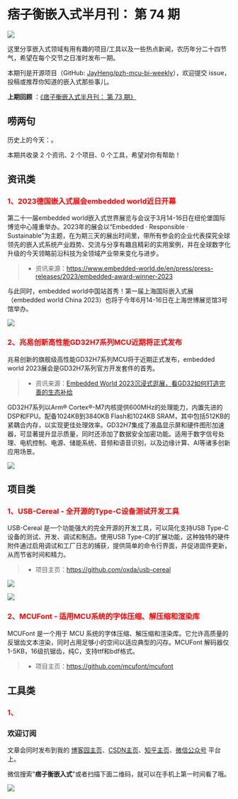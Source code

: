 # 痞子衡嵌入式半月刊： 第 74 期

![](http://henjay724.com/image/cnblogs/pzh_mcu_bi_weekly.PNG)

这里分享嵌入式领域有用有趣的项目/工具以及一些热点新闻，农历年分二十四节气，希望在每个交节之日准时发布一期。

本期刊是开源项目（GitHub: [JayHeng/pzh-mcu-bi-weekly](https://github.com/JayHeng/pzh-mcu-bi-weekly)），欢迎提交 issue，投稿或推荐你知道的嵌入式那些事儿。

**上期回顾** ：[《痞子衡嵌入式半月刊： 第 73 期》](https://www.cnblogs.com/henjay724/p/17208103.html)

## 唠两句

历史上的今天：。

本期共收录 2 个资讯、2 个项目、0 个工具，希望对你有帮助！

## 资讯类

### <font color="red">1、2023德国嵌入式展会embedded world近日开幕</font>

第二十一届embedded world嵌入式世界展览与会议于3月14-16日在纽伦堡国际博览中心隆重举办。2023年的展会以“Embedded · Responsible · Sustainable”为主题，在为期三天的展出时间里，带所有参会的企业代表探究全球领先的嵌入式系统产业趋势、交流与分享有趣且精彩的实用案例，并在全球数字化升级的今天领略前沿科技为全领域产业带来变化与进步。

> * 资讯来源：https://www.embedded-world.de/en/press/press-releases/2023/embedded-award-winner-2023

与此同时，embedded world中国站首秀！第一届上海国际嵌入式展（embedded world China 2023）也将于今年6月14-16日在上海世博展览馆3号馆举办。

![](http://henjay724.com/image/biweekly20230320/embedded-world2023.PNG)

### <font color="red">2、兆易创新高性能GD32H7系列MCU近期将正式发布</font>

兆易创新的旗舰级高性能GD32H7系列MCU将于近期正式发布，embedded world 2023展会是GD32H7系列官方开发套件的首秀。

> * 资讯来源：[Embedded World 2023沉浸式逛展，看GD32如何打造完善的生态补给 ](https://mp.weixin.qq.com/s?src=11&timestamp=1679321155&ver=4418&signature=cYyAAI48nTwcWdjuoKwIBN*fiXBov7yvrpfo6wnz6r8*VBC4VLqJSMhRRxcddgovWFryrqrgETBs-A8BYnUSjNAy8PiKivyK*PZ4aaTGVYyfGZT-*Ik8BwThTgW1cjpq&new=1)

GD32H7系列以Arm® Cortex®-M7内核提供600MHz的处理能力，内置先进的DSP和FPU。配备1024KB到3840KB Flash和1024KB SRAM，其中包括512KB的紧耦合内存，以实现更佳处理效率。GD32H7集成了液晶显示屏和硬件图形加速器，可显著提升显示质量，同时还添加了数据安全加密功能。适用于数字信号处理、电机控制、电源、储能系统、音频和语音识别，以及边缘计算、AI等诸多创新应用场景。

![](http://henjay724.com/image/biweekly20230320/GD32H7-EVK.jpg)

## 项目类

### <font color="red">1、USB-Cereal - 全开源的Type-C设备测试开发工具</font>

USB-Cereal 是一个功能强大的完全开源的开发工具，可以简化支持USB Type-C设备的测试、开发、调试和制造。使用USB Type-C的扩展功能，这种独特的硬件附件通过启用调试和工厂日志的捕获，提供简单的命令行界面，并促进固件更新，从而节省时间和精力。

> * 项目主页：https://github.com/oxda/usb-cereal

![](http://henjay724.com/image/biweekly20230320/USB-Cereal2.PNG)

![](http://henjay724.com/image/biweekly20230320/USB-Cereal1.PNG)

### <font color="red">2、MCUFont - 适用MCU系统的字体压缩、解压缩和渲染库</font>

MCUFont 是一个用于 MCU 系统的字体压缩、解压缩和渲染库。它允许高质量的反锯齿文本渲染，同时占用足够小的空间以适应典型的闪存。MCUFont 解码器仅1-5KB，16级抗锯齿，纯C，支持ttf和bdf格式。

> * 项目主页：https://github.com/mcufont/mcufont

## 工具类

### <font color="red">1、</font>



### 欢迎订阅

文章会同时发布到我的 [博客园主页](https://www.cnblogs.com/henjay724/)、[CSDN主页](https://blog.csdn.net/henjay724)、[知乎主页](https://www.zhihu.com/people/henjay724)、[微信公众号](http://weixin.sogou.com/weixin?type=1&query=痞子衡嵌入式) 平台上。

微信搜索"__痞子衡嵌入式__"或者扫描下面二维码，就可以在手机上第一时间看了哦。

![](http://henjay724.com/image/github/pzhMcu_qrcode_258x258.jpg)


